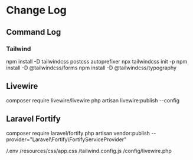 # Change Log

## Command Log

### Tailwind

npm install -D tailwindcss postcss autoprefixer
npx tailwindcss init -p
npm install -D @tailwindcss/forms
npm install -D @tailwindcss/typography

## Livewire

composer require livewire/livewire
php artisan livewire:publish --config

## Laravel Fortify

composer require laravel/fortify
php artisan vendor:publish --provider="Laravel\Fortify\FortifyServiceProvider"

/.env
/resources/css/app.css
/tailwind.config.js
/config/livewire.php
